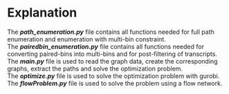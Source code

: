 # Explanation

The ***path_enumeration.py*** file contains all functions needed for full path enumeration and enumeration with multi-bin constraint.\
The ***pairedbin_enumeration.py*** file contains all functions needed for converting paired-bins into multi-bins and for post-filtering of transcripts.\
The ***main.py*** file is used to read the graph data, create the corresponding graphs, extract the paths and solve the optimization problem. \
The ***optimize.py*** file is used to solve the optimization problem with gurobi. \
The ***flowProblem.py*** file is used to solve the problem using a flow network.


